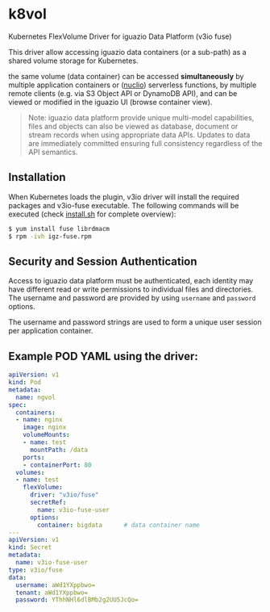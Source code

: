 # k8vol
Kubernetes FlexVolume Driver for iguazio Data Platform (v3io fuse) 

This driver allow accessing iguazio data containers (or a sub-path) as a shared volume storage for Kubernetes.

the same volume (data container) can be accessed **simultaneously** by multiple application containers or ([nuclio](https://github.com/nuclio/nuclio)) serverless functions, by multiple remote clients (e.g. via S3 Object API or DynamoDB API), and can be viewed or modified in the iguazio UI (browse container view). 


> Note: iguazio data platform provide unique multi-model capabilities, files and objects can also be viewed as database, document or stream records when using appropriate data APIs. Updates to data are immediately committed ensuring full consistency regardless of the API semantics.   


## Installation

When Kubernetes loads the plugin, v3io driver will install the required packages and v3io-fuse executable.
The following commands will be executed (check [install.sh](hack/scripts/install.sh) for complete overview):
```bash
$ yum install fuse librdmacm
$ rpm -ivh igz-fuse.rpm
```

## Security and Session Authentication 
Access to iguazio data platform must be authenticated, each identity may have different read or write permissions to individual files and directories. The username and password are provided by using `username` and `password`  options.

The username and password strings are used to form a unique user session per application container.

## Example POD YAML using the driver:

```yaml
apiVersion: v1
kind: Pod
metadata:
  name: ngvol
spec:
  containers:
  - name: nginx
    image: nginx
    volumeMounts:
    - name: test
      mountPath: /data
    ports:
    - containerPort: 80
  volumes:
  - name: test
    flexVolume:
      driver: "v3io/fuse"
      secretRef:   
        name: v3io-fuse-user
      options:
        container: bigdata      # data container name
---
apiVersion: v1
kind: Secret
metadata:
  name: v3io-fuse-user
type: v3io/fuse
data:
  username: aWd1YXppbwo=
  tenant: aWd1YXppbwo=
  password: YThhNHl6dlBMb2g2UU5JcQo=
```

